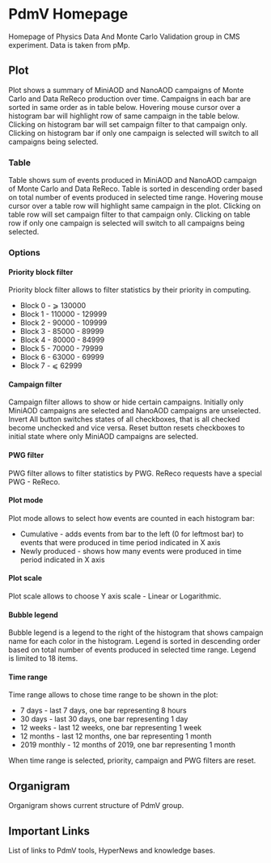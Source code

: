 # PdmV Homepage

Homepage of Physics Data And Monte Carlo Validation group in CMS experiment. Data is taken from pMp.

## Plot

Plot shows a summary of MiniAOD and NanoAOD campaigns of Monte Carlo and Data ReReco production over time. Campaigns in each bar are sorted in same order as in table below. Hovering mouse cursor over a histogram bar will highlight row of same campaign in the table below. Clicking on histogram bar will set campaign filter to that campaign only. Clicking on histogram bar if only one campaign is selected will switch to all campaigns being selected.

### Table

Table shows sum of events produced in MiniAOD and NanoAOD campaign of Monte Carlo and Data ReReco. Table is sorted in descending order based on total number of events produced in selected time range. Hovering mouse cursor over a table row will highlight same campaign in the plot. Clicking on table row will set campaign filter to that campaign only. Clicking on table row if only one campaign is selected will switch to all campaigns being selected.

### Options

#### Priority block filter

Priority block filter allows to filter statistics by their priority in computing.
 * Block 0 - ⩾ 130000
 * Block 1 - 110000 - 129999
 * Block 2 - 90000 - 109999
 * Block 3 - 85000 - 89999
 * Block 4 - 80000 - 84999
 * Block 5 - 70000 - 79999
 * Block 6 - 63000 - 69999
 * Block 7 - ⩽ 62999

#### Campaign filter

Campaign filter allows to show or hide certain campaigns. Initially only MiniAOD campaigns are selected and NanoAOD campaigns are unselected. Invert All button switches states of all checkboxes, that is all checked become unchecked and vice versa. Reset button resets checkboxes to initial state where only MiniAOD campaigns are selected.

#### PWG filter

PWG filter allows to filter statistics by PWG. ReReco requests have a special PWG - ReReco.

#### Plot mode

Plot mode allows to select how events are counted in each histogram bar:
  * Cumulative - adds events from bar to the left (0 for leftmost bar) to events that were produced in time period indicated in X axis
  * Newly produced - shows how many events were produced in time period indicated in X axis

#### Plot scale

Plot scale allows to choose Y axis scale - Linear or Logarithmic.

#### Bubble legend

Bubble legend is a legend to the right of the histogram that shows campaign name for each color in the histogram. Legend is sorted in descending order based on total number of events produced in selected time range. Legend is limited to 18 items.

#### Time range

Time range allows to chose time range to be shown in the plot:
 * 7 days - last 7 days, one bar representing 8 hours
 * 30 days - last 30 days, one bar representing 1 day
 * 12 weeks - last 12 weeks, one bar representing 1 week
 * 12 months - last 12 months, one bar representing 1 month
 * 2019 monthly - 12 months of 2019, one bar representing 1 month

When time range is selected, priority, campaign and PWG filters are reset.

## Organigram

Organigram shows current structure of PdmV group.

## Important Links

List of links to PdmV tools, HyperNews and knowledge bases.
